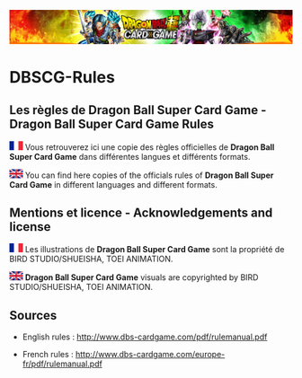 <p align="center">
<img src ="https://github.com/orouet/DBSCG-Rules/blob/master/site/img/banners/mv_union-force.jpg?raw=true"/>
<br/>
</p>

# DBSCG-Rules
## Les règles de Dragon Ball Super Card Game - Dragon Ball Super Card Game Rules

![](https://github.com/orouet/DBSCG-Rules/blob/master/site/img/flags/fr-FR.png?raw=true)
Vous retrouverez ici une copie des règles officielles de **Dragon Ball Super Card Game** dans différentes langues et différents formats.

![](https://github.com/orouet/DBSCG-Rules/blob/master/site/img/flags/en-GB.png?raw=true)
You can find here copies of the officials rules of **Dragon Ball Super Card Game** in different languages and different formats.


## Mentions et licence - Acknowledgements and license

![](https://github.com/orouet/DBSCG-Rules/blob/master/site/img/flags/fr-FR.png?raw=true)
Les illustrations de **Dragon Ball Super Card Game** sont la propriété de BIRD STUDIO/SHUEISHA, TOEI ANIMATION.

![](https://github.com/orouet/DBSCG-Rules/blob/master/site/img/flags/en-GB.png?raw=true)
**Dragon Ball Super Card Game** visuals are copyrighted by BIRD STUDIO/SHUEISHA, TOEI ANIMATION.


## Sources

- English rules : http://www.dbs-cardgame.com/pdf/rulemanual.pdf

- French rules : http://www.dbs-cardgame.com/europe-fr/pdf/rulemanual.pdf
